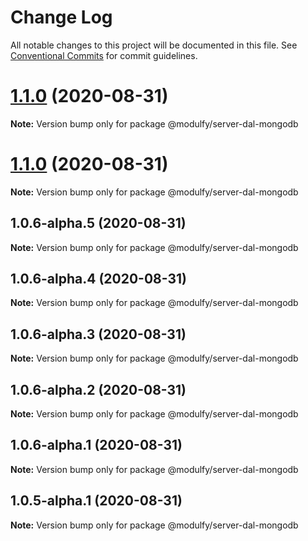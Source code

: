 # Change Log

All notable changes to this project will be documented in this file.
See [Conventional Commits](https://conventionalcommits.org) for commit guidelines.

# [1.1.0](https://github.com/jmrapp1/Modulfy/compare/@modulfy/server-dal-mongodb@1.1.0...@modulfy/server-dal-mongodb@1.1.0) (2020-08-31)

**Note:** Version bump only for package @modulfy/server-dal-mongodb





# [1.1.0](https://github.com/jmrapp1/Modulfy/compare/@modulfy/server-dal-mongodb@1.0.6-alpha.5...@modulfy/server-dal-mongodb@1.1.0) (2020-08-31)

**Note:** Version bump only for package @modulfy/server-dal-mongodb





## 1.0.6-alpha.5 (2020-08-31)

**Note:** Version bump only for package @modulfy/server-dal-mongodb





## 1.0.6-alpha.4 (2020-08-31)

**Note:** Version bump only for package @modulfy/server-dal-mongodb





## 1.0.6-alpha.3 (2020-08-31)

**Note:** Version bump only for package @modulfy/server-dal-mongodb





## 1.0.6-alpha.2 (2020-08-31)

**Note:** Version bump only for package @modulfy/server-dal-mongodb





## 1.0.6-alpha.1 (2020-08-31)

**Note:** Version bump only for package @modulfy/server-dal-mongodb





## 1.0.5-alpha.1 (2020-08-31)

**Note:** Version bump only for package @modulfy/server-dal-mongodb
